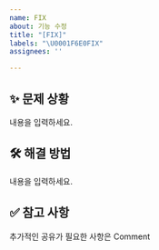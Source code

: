 ```yaml
---
name: FIX
about: 기능 수정
title: "[FIX]"
labels: "\U0001F6E0FIX"
assignees: ''

---
```


## ✨ 문제 상황
내용을 입력하세요.    

## 🛠 해결 방법
내용을 입력하세요.      

## ✅ 참고 사항
추가적인 공유가 필요한 사항은 Comment
